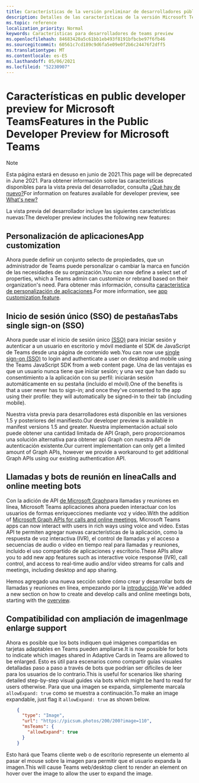 ```yaml
---
title: Características de la versión preliminar de desarrolladores públicos
description: Detalles de las características de la versión Microsoft Teams public developer preview
ms.topic: reference
localization_priority: Normal
keywords: Características para desarrolladores de teams preview
ms.openlocfilehash: 84683420a5c61bb1eb493f8191bfbcbe97f6fb46
ms.sourcegitcommit: 60561c7cd189c9d6fa5e09e0f2b6c24476f2dff5
ms.translationtype: MT
ms.contentlocale: es-ES
ms.lasthandoff: 05/06/2021
ms.locfileid: "52230907"
---
```

# <a name="features-in-the-public-developer-preview-for-microsoft-teams"></a><span data-ttu-id="10f9e-104">Características en public developer preview for Microsoft Teams</span><span class="sxs-lookup"><span data-stu-id="10f9e-104">Features in the Public Developer Preview for Microsoft Teams</span></span>

> [!NOTE]
> <span data-ttu-id="10f9e-105">Esta página estará en desuso en junio de 2021.</span><span class="sxs-lookup"><span data-stu-id="10f9e-105">This page will be deprecated in June 2021.</span></span> <span data-ttu-id="10f9e-106">Para obtener información sobre las características disponibles para la vista previa del desarrollador, consulta [¿Qué hay de nuevo?](~/whats-new.md)</span><span class="sxs-lookup"><span data-stu-id="10f9e-106">For information on features available for developer preview, see [What's new?](~/whats-new.md)</span></span>

<span data-ttu-id="10f9e-107">La vista previa del desarrollador incluye las siguientes características nuevas:</span><span class="sxs-lookup"><span data-stu-id="10f9e-107">The developer preview includes the following new features:</span></span>

## <a name="app-customization"></a><span data-ttu-id="10f9e-108">Personalización de aplicaciones</span><span class="sxs-lookup"><span data-stu-id="10f9e-108">App customization</span></span>

<span data-ttu-id="10f9e-109">Ahora puede definir un conjunto selecto de propiedades, que un administrador de Teams puede personalizar o cambiar la marca en función de las necesidades de su organización.</span><span class="sxs-lookup"><span data-stu-id="10f9e-109">You can now define a select set of properties, which a Teams admin can customize or rebrand based on their organization's need.</span></span> <span data-ttu-id="10f9e-110">Para obtener más información, consulta [característica de personalización de aplicaciones](~/concepts/design/design-teams-app-overview.md).</span><span class="sxs-lookup"><span data-stu-id="10f9e-110">For more information, see [app customization feature](~/concepts/design/design-teams-app-overview.md).</span></span>

## <a name="tabs-single-sign-on-sso"></a><span data-ttu-id="10f9e-111">Inicio de sesión único (SSO) de pestañas</span><span class="sxs-lookup"><span data-stu-id="10f9e-111">Tabs single sign-on (SSO)</span></span>

<span data-ttu-id="10f9e-112">Ahora puede usar el inicio de sesión único [(SSO)](~/tabs/how-to/authentication/auth-aad-sso.md) para iniciar sesión y autenticar a un usuario en escritorio y móvil mediante el SDK de JavaScript de Teams desde una página de contenido web.</span><span class="sxs-lookup"><span data-stu-id="10f9e-112">You can now use [single sign-on (SSO)](~/tabs/how-to/authentication/auth-aad-sso.md) to login and authenticate a user on desktop and mobile using the Teams JavaScript SDK from a web content page.</span></span> <span data-ttu-id="10f9e-113">Una de las ventajas es que un usuario nunca tiene que iniciar sesión; y una vez que han dado su consentimiento a la aplicación con su perfil: iniciarán sesión automáticamente en su pestaña (incluido el móvil).</span><span class="sxs-lookup"><span data-stu-id="10f9e-113">One of the benefits is that a user never has to sign-in; and once they've consented to the app using their profile: they will automatically be signed-in to their tab (including mobile).</span></span>

<span data-ttu-id="10f9e-114">Nuestra vista previa para desarrolladores está disponible en las versiones 1.5 y posteriores del manifiesto.</span><span class="sxs-lookup"><span data-stu-id="10f9e-114">Our developer preview is available in manifest versions 1.5 and greater.</span></span> <span data-ttu-id="10f9e-115">Nuestra implementación actual solo puede obtener una cantidad limitada de API Graph, pero proporcionamos una solución alternativa para obtener api Graph con nuestra API de autenticación existente.</span><span class="sxs-lookup"><span data-stu-id="10f9e-115">Our current implementation can only get a limited amount of Graph APIs, however we provide a workaround to get additional Graph APIs using our existing authentication API.</span></span>

## <a name="calls-and-online-meeting-bots"></a><span data-ttu-id="10f9e-116">Llamadas y bots de reunión en línea</span><span class="sxs-lookup"><span data-stu-id="10f9e-116">Calls and online meeting bots</span></span>

<span data-ttu-id="10f9e-117">Con la adición de API [de Microsoft Graph](/graph/api/resources/communications-api-overview?view=graph-rest-beta&preserve-view=true)para llamadas y reuniones en línea, Microsoft Teams aplicaciones ahora pueden interactuar con los usuarios de formas enriquecciones mediante voz y vídeo.</span><span class="sxs-lookup"><span data-stu-id="10f9e-117">With the addition of [Microsoft Graph APIs for calls and online meetings](/graph/api/resources/communications-api-overview?view=graph-rest-beta&preserve-view=true), Microsoft Teams apps can now interact with users in rich ways using voice and video.</span></span> <span data-ttu-id="10f9e-118">Estas API te permiten agregar nuevas características de la aplicación, como la respuesta de voz interactiva (IVR), el control de llamadas y el acceso a secuencias de audio o vídeo en tiempo real para llamadas y reuniones, incluido el uso compartido de aplicaciones y escritorio.</span><span class="sxs-lookup"><span data-stu-id="10f9e-118">These APIs allow you to add new app features such as interactive voice response (IVR), call control, and access to real-time audio and/or video streams for calls and meetings, including desktop and app sharing.</span></span>

<span data-ttu-id="10f9e-119">Hemos agregado una nueva sección sobre cómo crear y desarrollar bots de llamadas y reuniones en línea, empezando por la [introducción](~/bots/calls-and-meetings/calls-meetings-bots-overview.md).</span><span class="sxs-lookup"><span data-stu-id="10f9e-119">We've added a new section on how to create and develop calls and online meetings bots, starting with the [overview](~/bots/calls-and-meetings/calls-meetings-bots-overview.md).</span></span>


## <a name="image-enlarge-support"></a><span data-ttu-id="10f9e-120">Compatibilidad con ampliación de imagen</span><span class="sxs-lookup"><span data-stu-id="10f9e-120">Image enlarge support</span></span>

<span data-ttu-id="10f9e-121">Ahora es posible que los bots indiquen qué imágenes compartidas en tarjetas adaptables en Teams pueden ampliarse.</span><span class="sxs-lookup"><span data-stu-id="10f9e-121">It is now possible for bots to indicate which images shared in Adaptive Cards in Teams are allowed to be enlarged.</span></span> <span data-ttu-id="10f9e-122">Esto es útil para escenarios como compartir guías visuales detalladas paso a paso a través de bots que podrían ser difíciles de leer para los usuarios de lo contrario.</span><span class="sxs-lookup"><span data-stu-id="10f9e-122">This is useful for scenarios like sharing detailed step-by-step visual guides via bots which might be hard to read for users otherwise.</span></span> <span data-ttu-id="10f9e-123">Para que una imagen se expanda, simplemente marcala `allowExpand: true` como se muestra a continuación.</span><span class="sxs-lookup"><span data-stu-id="10f9e-123">To make an image expandable, just flag it `allowExpand: true` as shown below.</span></span>

```json
    {
      "type": "Image",
      "url": "https://picsum.photos/200/200?image=110",
      "msTeams": {
        "allowExpand": true
      }
    }
```
<span data-ttu-id="10f9e-124">Esto hará que Teams cliente web o de escritorio represente un elemento al pasar el mouse sobre la imagen para permitir que el usuario expanda la imagen.</span><span class="sxs-lookup"><span data-stu-id="10f9e-124">This will cause Teams web/desktop client to render an element on hover over the image to allow the user to expand the image.</span></span>
